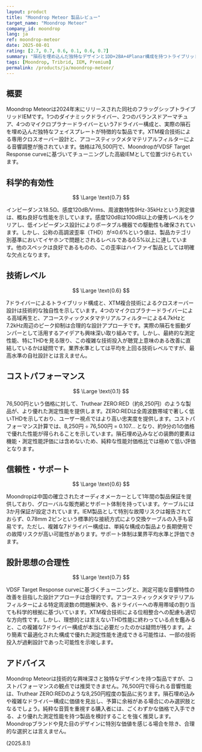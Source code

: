 ```yaml
---
layout: product
title: "Moondrop Meteor 製品レビュー"
target_name: "Moondrop Meteor"
company_id: moondrop
lang: ja
ref: moondrop-meteor
date: 2025-08-01
rating: [2.7, 0.7, 0.6, 0.1, 0.6, 0.7]
summary: "隕石を埋め込んだ独特なデザインと1DD+2BA+4Planar構成を持つトライブリッドIEMだが、76,500円という価格に対して、より安価に優れた性能を実現できる製品が存在する。"
tags: [Moondrop, Tribrid, IEM, Premium]
permalink: /products/ja/moondrop-meteor/
---
```


## 概要

Moondrop Meteorは2024年末にリリースされた同社のフラッグシップトライブリッドIEMです。1つのダイナミックドライバー、2つのバランスドアーマチュア、4つのマイクロプラナードライバーという7ドライバー構成と、実際の隕石を埋め込んだ独特なフェイスプレートが特徴的な製品です。XTM複合技術による専用クロスオーバー設計と、アコースティックメタマテリアルフィルターによる音響調整が施されています。価格は76,500円で、MoondropがVDSF Target Response curveに基づいてチューニングした高級IEMとして位置づけられています。

## 科学的有効性

$$ \Large \text{0.7} $$

インピーダンス18.5Ω、感度120dB/Vrms、周波数特性9Hz-35kHzという測定値は、概ね良好な性能を示しています。感度120dBは100dB以上の優秀レベルをクリアし、低インピーダンス設計によりポータブル機器での駆動性も確保されています。しかし、公称の高調波歪率（THD）が≤0.6%という値は、製品カテゴリ別基準においてイヤホンで問題とされるレベルである0.5%以上に達しています。他のスペックは良好であるものの、この歪率はハイファイ製品としては明確な欠点となります。

## 技術レベル

$$ \Large \text{0.6} $$

7ドライバーによるトライブリッド構成と、XTM複合技術によるクロスオーバー設計は技術的な独自性を示しています。4つのマイクロプラナードライバーによる高域再生と、アコースティックメタマテリアルフィルターによる4.7kHzと7.2kHz周辺のピーク抑制は合理的な設計アプローチです。実際の隕石を振動ダンパーとして活用するアイデアも興味深い取り組みです。しかし、最終的な測定性能、特にTHDを見る限り、この複雑な技術投入が聴覚上意味のある改善に直結しているかは疑問です。業界水準としては平均を上回る技術レベルですが、最高水準の自社設計とは言えません。

## コストパフォーマンス

$$ \Large \text{0.1} $$

76,500円という価格に対して、Truthear ZERO:RED（約8,250円）のような製品が、より優れた測定性能を提供します。ZERO:REDは全周波数帯域で著しく低いTHDを示しており、ユーザー視点ではより高い忠実度を提供します。コストパフォーマンス計算では、8,250円 ÷ 76,500円 = 0.107... となり、約9分の1の価格で優れた性能が得られることを示しています。隕石埋め込みなどの装飾的要素は機能・測定性能評価には含めないため、純粋な性能対価格比では極めて低い評価となります。

## 信頼性・サポート

$$ \Large \text{0.6} $$

Moondropは中国の確立されたオーディオメーカーとして1年間の製品保証を提供しており、グローバルな販売網とサポート体制を持っています。ケーブルには3か月保証が設定されています。IEM製品として特別な故障リスクは報告されておらず、0.78mm 2ピンという標準的な接続方式により交換ケーブルの入手も容易です。ただし、複雑な7ドライバー構成は、単純な構成の製品より長期使用での故障リスクが高い可能性があります。サポート体制は業界平均水準と評価できます。

## 設計思想の合理性

$$ \Large \text{0.7} $$

VDSF Target Response curveに基づくチューニングと、測定可能な音響特性の改善を目指した設計アプローチは合理的です。アコースティックメタマテリアルフィルターによる特定周波数の問題解決や、各ドライバーへの専用帯域の割り当ても科学的根拠に基づいています。XTM複合技術による位相整合への配慮も適切な方向性です。しかし、理想的とは言えないTHD性能に終わっている点を鑑みると、この複雑な7ドライバー構成が本当に必要だったのかは疑問が残ります。より簡素で最適化された構成で優れた測定性能を達成できる可能性は、一部の技術投入が過剰設計であった可能性を示唆します。

## アドバイス

Moondrop Meteorは技術的な興味深さと独特なデザインを持つ製品ですが、コストパフォーマンスの観点では推奨できません。76,500円で得られる音響性能は、Truthear ZERO:REDのような8,250円程度の製品に劣ります。隕石埋め込みや複雑なドライバー構成に価値を見出し、予算に余裕がある場合にのみ選択肢となるでしょう。純粋な音質を重視する購入者には、ごくわずかな価格で入手できる、より優れた測定性能を持つ製品を検討することを強く推奨します。Moondropブランドや見た目のデザインに特別な価値を感じる場合を除き、合理的な選択とは言えません。

(2025.8.1)
